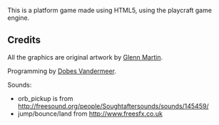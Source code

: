 
This is a platform game made using HTML5, using the playcraft game engine.

## Credits

All the graphics are original artwork by [Glenn Martin](http://bunyep.com).

Programming by [Dobes Vandermeer](http://dobesv.com).

Sounds:

 - orb_pickup is from http://freesound.org/people/Soughtaftersounds/sounds/145459/
 - jump/bounce/land from http://www.freesfx.co.uk

